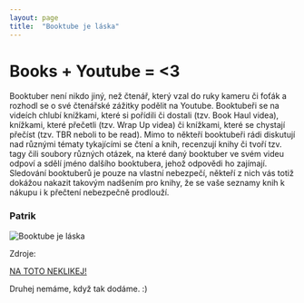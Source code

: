 ```yaml
---
layout: page
title:  "Booktube je láska"
---
```


# Books + Youtube = <3

Booktuber není nikdo jiný, než čtenář, který vzal do ruky kameru či foťák a rozhodl se o své čtenářské zážitky podělit na Youtube. Booktubeři se na videích chlubí knížkami, které si pořídili či dostali (tzv. Book Haul videa), knížkami, které přečetli (tzv. Wrap Up videa) či knížkami, které se chystají přečíst (tzv. TBR neboli to be read). Mimo to někteří booktubeři rádi diskutují nad různými tématy tykajícími se čtení a knih, recenzují knihy či tvoří tzv. tagy čili soubory různých otázek, na které daný booktuber ve svém videu odpoví a sdělí jméno dalšího booktubera, jehož odpovědi ho zajímají. Sledování booktuberů je pouze na vlastní nebezpečí, někteří z nich vás totiž dokážou nakazit takovým nadšením pro knihy, že se vaše seznamy knih k nákupu i k přečtení nebezpečně prodlouží.

### Patrik

![Booktube je láska](\learn-jekyll\images\booktube-je-laska.jpg)

Zdroje:

[NA TOTO NEKLIKEJ!](http://magazin.dobre-knihy.cz/literani-zajimavosti/booktuberi-milovnici-knih-na-youtube/)

Druhej nemáme, když tak dodáme. :)
